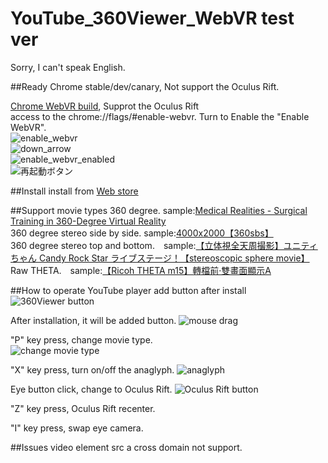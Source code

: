 # YouTube_360Viewer_WebVR test ver
Sorry, I can't speak English.

##Ready
Chrome stable/dev/canary, Not support the Oculus Rift.

[Chrome WebVR build](https://drive.google.com/folderview?id=0BzudLt22BqGRbW9WTHMtOWMzNjQ#list), Supprot the Oculus Rift   
access to the chrome://flags/#enable-webvr.
Turn to Enable the "Enable WebVR".  
![enable_webvr](https://github.com/gtk2k/YouTube_360Viewer_WebVR/blob/master/readme_image/enable_webvr.png)  
![down_arrow](https://github.com/gtk2k/YouTube_360Viewer_WebVR/blob/master/readme_image/down_arrow.png)  
![enable_webvr_enabled](https://github.com/gtk2k/YouTube_360Viewer_WebVR/blob/master/readme_image/enable_webvr_enabled.png)  
![再起動ボタン](https://github.com/gtk2k/YouTube_360Viewer_WebVR/blob/master/readme_image/reboot.png)  

##Install
install from [Web store](https://chrome.google.com/webstore/detail/youtube-360%E5%8B%95%E7%94%BB%E3%83%93%E3%83%A5%E3%83%BC%E3%83%AF%E3%83%BC-webvr%E7%89%88/dklhclnehlegkjdjgjaodcbmffkmagon?hl=ja)

##Support movie types
360 degree. sample:[Medical Realities - Surgical Training in 360-Degree Virtual Reality](https://www.youtube.com/watch?v=VAUbacNs4MQ)  
360 degree stereo side by side. sample:[4000x2000【360sbs】](https://www.youtube.com/watch?v=46efEgE9nsA)  
360 degree stereo top and bottom.　sample:[【立体視全天周撮影】ユニティちゃん Candy Rock Star ライブステージ！【stereoscopic sphere movie】](https://www.youtube.com/watch?v=_BERVmTEAeM)  
Raw THETA.　sample:[【Ricoh THETA m15】轉檔前‧雙畫面顯示A](https://www.youtube.com/watch?v=Qp5Z-2MPaek)  

##How to operate
YouTube player add button after install
![360Viewer button](https://github.com/gtk2k/YouTube_360Viewer_WebVR/blob/master/readme_image/youtube_extension_button1.png)  

After installation, it will be added button.
![mouse drag](https://github.com/gtk2k/YouTube_360Viewer_WebVR/blob/master/readme_image/mouse_drag.png)  

"P" key press, change movie type.  
![change movie type](https://github.com/gtk2k/YouTube_360Viewer_WebVR/blob/master/readme_image/mode_loop.png)  

"X" key press, turn on/off the anaglyph.
![anaglyph](https://github.com/gtk2k/YouTube_360Viewer_WebVR/blob/master/readme_image/anaglyph.png)

Eye button click, change to Oculus Rift.
![Oculus Rift button](https://github.com/gtk2k/YouTube_360Viewer_WebVR/blob/master/readme_image/oculus_button.png)  

"Z" key press, Oculus Rift recenter.

"I" key press, swap eye camera.

##Issues
video element src a cross domain not support.
